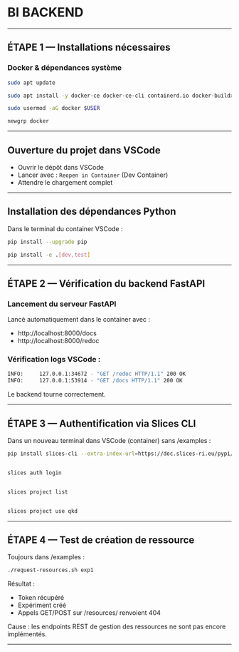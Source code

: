 # BI BACKEND

---

## ÉTAPE 1 — Installations nécessaires

### Docker & dépendances système

```bash
sudo apt update
```
```bash
sudo apt install -y docker-ce docker-ce-cli containerd.io docker-buildx-plugin docker-compose-plugin
```
```bash
sudo usermod -aG docker $USER
```
```bash
newgrp docker
```

---

## Ouverture du projet dans VSCode

- Ouvrir le dépôt dans VSCode
- Lancer avec : `Reopen in Container` (Dev Container)
- Attendre le chargement complet

---

## Installation des dépendances Python

Dans le terminal du container VSCode :

```bash
pip install --upgrade pip
```
```bash
pip install -e .[dev,test]
```

---

## ÉTAPE 2 — Vérification du backend FastAPI

### Lancement du serveur FastAPI

Lancé automatiquement dans le container avec :

- http://localhost:8000/docs
- http://localhost:8000/redoc

### Vérification logs VSCode :

```bash
INFO:     127.0.0.1:34672 - "GET /redoc HTTP/1.1" 200 OK
INFO:     127.0.0.1:53914 - "GET /docs HTTP/1.1" 200 OK
```

Le backend tourne correctement.

---

## ÉTAPE 3 — Authentification via Slices CLI

Dans un nouveau terminal dans VSCode (container) sans /examples :

```bash
pip install slices-cli --extra-index-url=https://doc.slices-ri.eu/pypi/
```
```bash

slices auth login
```
```bash

slices project list
```
```bash

slices project use qkd
```

---

## ÉTAPE 4 — Test de création de ressource

Toujours dans /examples :

```bash
./request-resources.sh exp1
```

Résultat :

- Token récupéré
- Expériment créé
- Appels GET/POST sur /resources/ renvoient 404

Cause : les endpoints REST de gestion des ressources ne sont pas encore implémentés.

---

